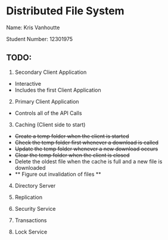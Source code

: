 # Distributed File System

Name: Kris Vanhoutte

Student Number: 12301975

## TODO:

1. Secondary Client Application

- Interactive
- Includes the first Client Application

2. Primary Client Application

- Controls all of the API Calls

3. Caching (Client side to start)

- ~~Create a temp folder when the client is started~~
- ~~Check the temp folder first whenever a download is called~~
- ~~Update the temp folder whenever a new download occurs~~
- ~~Clear the temp folder when the client is closed~~
- Delete the oldest file when the cache is full and a new file is downloaded
- ** Figure out invalidation of files **

4. Directory Server

5. Replication

6. Security Service

7. Transactions

8. Lock Service
